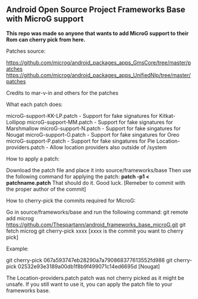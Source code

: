 ## Android Open Source Project Frameworks Base with MicroG support

**This repo was made so anyone that wants to add MicroG support to their Rom can cherry pick from here.**

Patches source:

https://github.com/microg/android_packages_apps_GmsCore/tree/master/patches
https://github.com/microg/android_packages_apps_UnifiedNlp/tree/master/patches

Credits to mar-v-in and others for the patches

What each patch does:

microG-support-KK-LP.patch - Support for fake signatures for Kitkat-Lollipop
microG-support-MM.patch - Support for fake signatures for Marshmallow
microG-support-N.patch - Support for fake singatures for Nougat
microG-support-O.patch - Support for fake singatures for Oreo
microG-support-P.patch - Support for fake singatures for Pie
Location-providers.patch - Allow location providers also outside of /system

How to apply a patch:

Download the patch file and place it into source/frameworks/base
Then use the following command for applying the patch: **patch -p1 < patchname.patch**
That should do it. Good luck. [Remeber to commit with the proper author of the commit]

How to cherry-pick the commits required for MicroG:

Go in source/frameworks/base and run the following command:
git remote add microg https://github.com/Thespartann/android_frameworks_base_microG.git
git fetch microg
git cherry-pick xxxx  [xxxx is the commit you want to cherry pick]

Example:

git cherry-pick 067a593747eb28290a7a790868377613552fd988
git cherry-pick 02532e93e3189a00db1f8b9f499071c14ed6695d
[Nougat]



The Location-providers.patch patch was not cherry picked as it might be unsafe. If you still want to use it, you can apply the patch file to your frameworks base.

